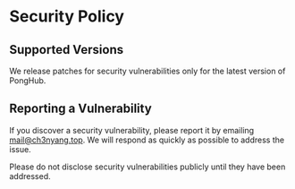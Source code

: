# Security Policy

## Supported Versions

We release patches for security vulnerabilities only for the latest version of PongHub.

## Reporting a Vulnerability

If you discover a security vulnerability, please report it by emailing [mail@ch3nyang.top](mailto:mail@ch3nyang.top). We will respond as quickly as possible to address the issue.

Please do not disclose security vulnerabilities publicly until they have been addressed.
